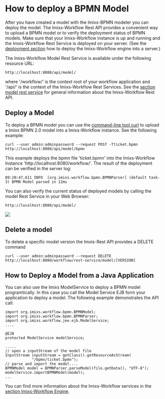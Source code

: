 # How to deploy a BPMN Model

After you have created a model with the Imixs-BPMN modeler you can deploy the model. The Imixs-Workflow Rest API provides a convenient way to upload a BPMN model or to verify the deployment
 status of BPMN models.  Make sure that your Imixs-Workflow instance is up and running and the Imxis-Workflow Rest Service is deployed on your server. (See the [deployment section](../deployment/index.html) how to deploy the Imixs-Workflow engine into a server.) 
 
The Imixs-Workflow Model Rest Service is available under the following resource URL:
 
    http://localhost:8080/api/model/
 
where '/workflow/' is the context root of your workflow application and '/api/' is the 
 context of the Imixs-Workflow Rest Services. See the [section model rest service](../restapi/modelservice.html) for general information about the Imixs-Workflow Rest API.
 
 
## Deploy a Model
To deploy a BPMN model you can use the [command-line tool curl](https://en.wikipedia.org/wiki/CURL) to upload a Imixs BPMN 2.0 model into a Imixs-Workflow instance. 
See the following example:
 
	curl --user admin:adminpassword --request POST -Tticket.bpmn http://localhost:8080/api/model/bpmn
 
This example deploys the bpmn file 'ticket.bpmn' into the Imixs-Workflow Instance 'http://localhost:8080/workflow/'. The result of the deployment can be verified in the server log:

	09:20:47,611 INFO  [org.imixs.workflow.bpmn.BPMNParser] (default task-3) BPMN Model parsed in 12ms
  
You can also verify the current status of deployed models by calling the model Rest Service in your Web Browser:
 
	http://localhost:8080/api/model/

<img src="../images/modelling/bpmn_screen_28.png"/> 
 

## Delete a model 
To delete a specific model version the Imxis-Rest API provides a DELETE command

	curl --user admin:adminpassword --request DELETE http://localhost:8080/workflow/rest-service/model/[VERSION]
  
 
## How to Deploy a Model from a Java Application
You can also use the Imixs ModelService to deploy a BPMN model programtically. In this case you call the Model Service EJB form your application to deploy a model. The following example demonstrates  the API call:
 
	import org.imixs.workflow.bpmn.BPMNModel;
	import org.imixs.workflow.bpmn.BPMNParser;
	import org.imixs.workflow.jee.ejb.ModelService;
	....
	
	@EJB
	protected ModelService modelService;
	
	.....
	// open a inputStream of the model file
	InputStream inputStream = getClass().getResourceAsStream(
				"/bpmn/ticket.bpmn");
	// parse and import the model....
	BPMNModel model = BPMNParser.parseModel(file.getData(), "UTF-8");
	modelService.importBPMNModel(model);
	... 
 
You can find more information about the Imixs-Workflow services in the [section Imixs-Workflow Engine](../engine/index.html).
 